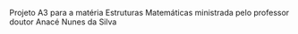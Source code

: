 Projeto A3 para a matéria Estruturas Matemáticas ministrada pelo professor doutor Anacé Nunes da Silva
